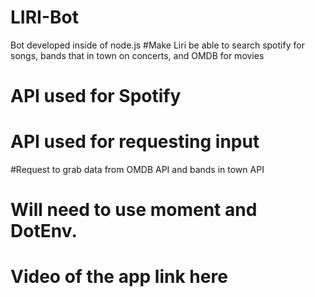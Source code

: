 # LIRI-Bot
Bot developed inside of node.js
#Make Liri be able to search spotify for songs, bands that in town on concerts, and OMDB for movies

# API used for Spotify

# API used for requesting input

#Request to grab data from OMDB API and bands in town API

# Will need to use moment and DotEnv.

# Video of the app link here #
